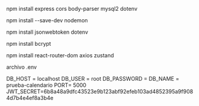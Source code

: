 npm install express cors body-parser mysql2 dotenv

npm install --save-dev nodemon

npm install jsonwebtoken dotenv

npm install bcrypt


npm install react-router-dom axios zustand






archivo .env

DB_HOST = localhost
DB_USER = root
DB_PASSWORD =
DB_NAME =  prueba-calendario
PORT= 5000
JWT_SECRET=6b8a48a9dfc43523e9b123abf92efeb103ad4852395a9f9084d7b4e4ef8a3b4e
